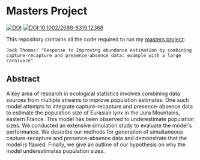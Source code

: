 # Masters Project

[![DOI](https://zenodo.org/badge/485883862.svg)](https://zenodo.org/doi/10.5281/zenodo.12534261)
[![DOI:10.1002/2688-8319.12368](https://img.shields.io/badge/DOI-10.1002%2F2688%208319.12368-red)](https://doi.org/10.1002/2688-8319.12368)

This repository contains all the code required to run my [masters project](Jack_Masters_Project.pdf):

```
Jack Thomas: "Response to Improving abundance estimation by combining capture-recapture and presence-absence data: example with a large carnivore"
```


## Abstract

A key area of research in ecological statistics involves combining data sources from multiple streams to improve population estimates. One such model attempts to integrate capture-recapture and presence-absence data to estimate the population size of Eurasian lynx in the Jura Mountains, eastern France. This model has been observed to underestimate population sizes. We conducted an extensive simulation study to evaluate the model's performance.  We describe our methods for generation of simultaneous capture-recapture and presence-absence data and demonstrate that the model is flawed. Finally, we give an outline of our hypothesis on why the model underestimates population sizes.
